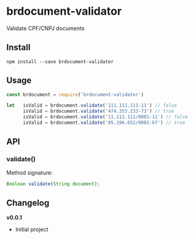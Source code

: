 # brdocument-validator

Validate CPF/CNPJ documents

## Install

```
npm install --save brdocument-validator
```

## Usage

```javascript
const brdocument = require('brdocument-validator')

let   isValid = brdocument.validate('111.111.111-11') // false
      isValid = brdocument.validate('474.353.233-73') // true
      isValid = brdocument.validate('11.111.111/0001-11') // false
      isValid = brdocument.validate('05.196.652/0001-67') // true
```

## API

### validate()

Method signature:

```javascript
Boolean validate(String document);
```

## Changelog

**v0.0.1**

* Initial project